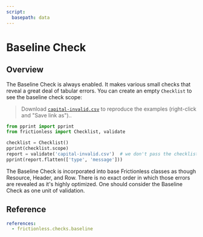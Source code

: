 ```yaml
---
script:
  basepath: data
---
```


# Baseline Check

## Overview

The Baseline Check is always enabled. It makes various small checks that reveal a great deal of tabular errors. You can create an empty `Checklist` to see the baseline check scope:

> Download [`capital-invalid.csv`](https://raw.githubusercontent.com/frictionlessdata/frictionless-py/main/data/capital-invalid.csv) to reproduce the examples (right-click and "Save link as")..

```python script tabs=Python
from pprint import pprint
from frictionless import Checklist, validate

checklist = Checklist()
pprint(checklist.scope)
report = validate('capital-invalid.csv')  # we don't pass the checklist as the empty one is default
pprint(report.flatten(['type', 'message']))
```

The Baseline Check is incorporated into base Frictionless classes as though Resource, Header, and Row. There is no exact order in which those errors are revealed as it's highly optimized. One should consider the Baseline Check as one unit of validation.

## Reference

```yaml reference
references:
  - frictionless.checks.baseline
```
